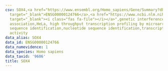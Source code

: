 ```yaml
---
csv: SOX4,<a href="https://www.ensembl.org/Homo_sapiens/Gene/Summary?db=core;g=ENSG00000124766"
  target="_blank">ENSG00000124766</a>,<a href="https://www.ncbi.nlm.nih.gov/pubmed/17216044"
  target="_blank"><i class="fas fa-file"></i></a>",genetic interference,functional
  association,HeLa, high throughput transcription profiling by microarray,nucleotide
  sequence identification,nucleotide sequence identification,transcriptional regulation,down-regulates
  activity
data_alias: SOX4
data_id: ENSG00000124766
data_numevidence: 1
data_species: Homo sapiens
data_taxid: '9606'
title: SOX4
---
```

